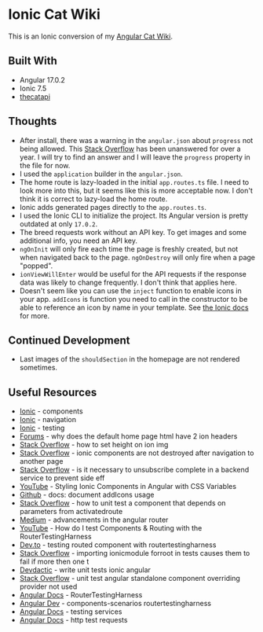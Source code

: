 # Ionic Cat Wiki

This is an Ionic conversion of my [Angular Cat Wiki](https://github.com/jdegand/angular-cat-wiki).  

## Built With

- Angular 17.0.2
- Ionic 7.5
- [thecatapi](https://developers.thecatapi.com/view-account/ylX4blBYT9FaoVd6OhvR?report=bOoHBz-8t)

## Thoughts

- After install, there was a warning in the `angular.json` about `progress` not being allowed.  This [Stack Overflow](https://stackoverflow.com/questions/71711355/ionic-6-ci-property-progress-is-not-allowed) has been unanswered for over a year.  I will try to find an answer and I will leave the `progress` property in the file for now.  
- I used the `application` builder in the `angular.json`.
- The home route is lazy-loaded in the initial `app.routes.ts` file.  I need to look more into this, but it seems like this is more acceptable now.  I don't think it is correct to lazy-load the home route. 
- Ionic adds generated pages directly to the `app.routes.ts`.   
- I used the Ionic CLI to initialize the project.  Its Angular version is pretty outdated at only `17.0.2`.   
- The breed requests work without an API key. To get images and some additional info, you need an API key.  
- `ngOnInit` will only fire each time the page is freshly created, but not when navigated back to the page. `ngOnDestroy` will only fire when a page "popped".
- `ionViewWillEnter` would be useful for the API requests if the response data was likely to change frequently.  I don't think that applies here.  
- Doesn't seem like you can use the `inject` function to enable icons in your app.  `addIcons` is function you need to call in the constructor to be able to reference an icon by name in your template.  See [the Ionic docs](https://ionicframework.com/docs/angular/build-options#usage-with-standalone-based-applications) for more.  

## Continued Development

- Last images of the `shouldSection` in the homepage are not rendered sometimes.

## Useful Resources

- [Ionic](https://ionicframework.com/docs/components) - components
- [Ionic](https://ionic-5-full-starter-app-docs.ionicthemes.com/navigation) - navigation
- [Ionic](https://ionicframework.com/docs/angular/testing) - testing
- [Forums](https://forum.ionicframework.com/t/why-does-the-default-home-page-html-have-2-ion-headers/193703/6) - why does the default home page html have 2 ion headers
- [Stack Overflow](https://stackoverflow.com/questions/55811502/how-to-set-height-on-ion-img) - how to set height on ion img
- [Stack Overflow](https://stackoverflow.com/questions/52539823/ionic-components-are-not-destroyed-after-navigation-to-another-page) - ionic components are not destroyed after navigation to another page
- [Stack Overflow](https://stackoverflow.com/questions/61104129/is-it-necessary-to-unsubscribe-complete-in-a-backend-service-to-prevent-side-eff) - is it necessary to unsubscribe complete in a backend service to prevent side eff
- [YouTube](https://www.youtube.com/watch?v=nxA5Y1pR-dI) - Styling Ionic Components in Angular with CSS Variables
- [Github](https://github.com/ionic-team/ionicons/issues/887) - docs: document addIcons usage
- [Stack Overflow](https://stackoverflow.com/questions/38356084/how-to-unit-test-a-component-that-depends-on-parameters-from-activatedroute) - how to unit test a component that depends on parameters from activatedroute
- [Medium](https://blog.angular.io/advancements-in-the-angular-router-5d69ec4c032) - advancements in the angular router
- [YouTube](https://www.youtube.com/watch?v=DsOxW9TKroo) - How do I test Components & Routing with the RouterTestingHarness
- [Dev.to](https://dev.to/this-is-angular/testing-routed-components-with-routertestingharness-22dl?source=post_page-----4760e83ffd80--------------------------------) - testing routed component with routertestingharness
- [Stack Overflow](https://stackoverflow.com/questions/71133600/importing-ionicmodule-forroot-in-tests-causes-them-to-fail-if-more-then-one-t) - importing ionicmodule forroot in tests causes them to fail if more then one t
- [Devdactic](https://devdactic.com/write-unit-tests-ionic-angular) - write unit tests ionic angular
- [Stack Overflow](https://stackoverflow.com/questions/77395557/unit-test-angular-standalone-component-overriding-provider-not-used) - unit test angular standalone component overriding provider not used
- [Angular Docs](https://angular.io/api/router/testing/RouterTestingHarness) - RouterTestingHarness
- [Angular Dev](https://angular.dev/guide/testing/components-scenarios#testing-with-the-routertestingharness) - components-scenarios routertestingharness
- [Angular Docs](https://angular.io/guide/testing-services) - testing services
- [Angular Docs](https://angular.io/guide/http-test-requests) - http test requests